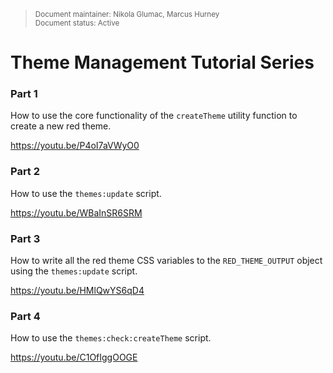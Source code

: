 <blockquote>
<sub>Document maintainer: Nikola Glumac, Marcus Hurney<br/>Document status: Active</sub>
</blockquote>

# Theme Management Tutorial Series

### Part 1
How to use the core functionality of the `createTheme` utility function to create a new
red theme.

https://youtu.be/P4oI7aVWyO0

### Part 2
How to use the `themes:update` script.

https://youtu.be/WBaInSR6SRM

### Part 3
How to write all the red theme CSS variables to the `RED_THEME_OUTPUT` object using the `themes:update` script.

https://youtu.be/HMlQwYS6qD4

### Part 4
How to use the `themes:check:createTheme` script.

https://youtu.be/C1OfIggOOGE